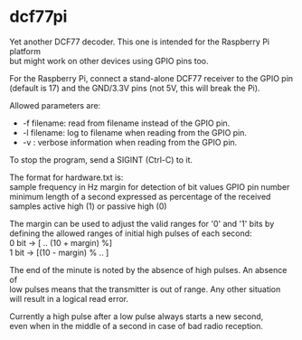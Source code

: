 dcf77pi
=======

Yet another DCF77 decoder. This one is intended for the Raspberry Pi platform  
but might work on other devices using GPIO pins too.

For the Raspberry Pi, connect a stand-alone DCF77 receiver to the GPIO pin  
(default is 17) and the GND/3.3V pins (not 5V, this will break the Pi).

Allowed parameters are:  
* -f filename: read from filename instead of the GPIO pin.
* -l filename: log to filename when reading from the GPIO pin.
* -v         : verbose information when reading from the GPIO pin.

To stop the program, send a SIGINT (Ctrl-C) to it.

The format for hardware.txt is:  
	sample frequency in Hz
	margin for detection of bit values
	GPIO pin number
	minimum length of a second expressed as percentage of the received samples
	active high (1) or passive high (0)

The margin can be used to adjust the valid ranges for '0' and '1' bits by  
defining the allowed ranges of initial high pulses of each second:  
0 bit -> [ .. (10 + margin) %]  
1 bit -> [(10 - margin) % .. ]

The end of the minute is noted by the absence of high pulses. An absence of  
low pulses means that the transmitter is out of range. Any other situation  
will result in a logical read error.

Currently a high pulse after a low pulse always starts a new second,  
even when in the middle of a second in case of bad radio reception.
